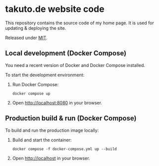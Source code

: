 # takuto.de website code

This repository contains the source code of my home page. It is used for updating & deploying the site.

Released under [MIT](LICENSE).

## Local development (Docker Compose)

 You need a recent version of Docker and Docker Compose installed.

To start the development environment:

1. Run Docker Compose:
   ```shell
   docker compose up
   ```
2. Open [http://localhost:8080](http://localhost:8080) in your browser.

## Production build & run (Docker Compose)

To build and run the production image locally:

1. Build and start the container:
   ```shell
   docker compose -f docker-compose.yml up --build
   ```
2. Open [http://localhost](http://localhost) in your browser.